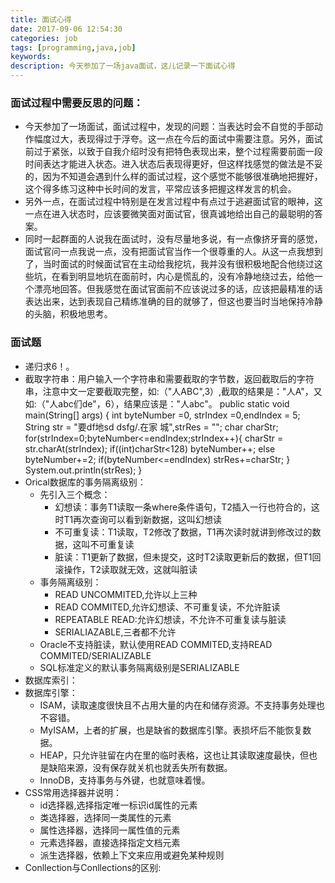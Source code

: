 ```yaml
---
title: 面试心得
date: 2017-09-06 12:54:30
categories: job
tags: [programming,java,job]
keywords: 
description: 今天参加了一场java面试，这儿记录一下面试心得
---
```

### 面试过程中需要反思的问题： ###

- 今天参加了一场面试，面试过程中，发现的问题：当表达时会不自觉的手部动作幅度过大，表现得过于浮夸。这一点在今后的面试中需要注意。另外，面试前过于紧张，以致于自我介绍时没有把特色表现出来，整个过程需要前面一段时间表达才能进入状态。进入状态后表现得更好，但这样找感觉的做法是不妥的，因为不知道会遇到什么样的面试过程，这个感觉不能够很准确地把握好，这个得多练习这种中长时间的发言，平常应该多把握这样发言的机会。
- 另外一点，在面试过程中特别是在发言过程中有点过于逃避面试官的眼神，这一点在进入状态时，应该要微笑面对面试官，很真诚地给出自己的最聪明的答案。
- 同时一起群面的人说我在面试时，没有尽量地多说，有一点像挤牙膏的感觉，面试官问一点我说一点，没有把面试官当作一个很尊重的人。从这一点我想到了，当时面试的时候面试官在主动给我挖坑，我并没有很积极地配合他绕过这些坑，在看到明显地坑在面前时，内心是慌乱的，没有冷静地绕过去，给他一个漂亮地回答。但我感觉在面试官面前不应该说过多的话，应该把最精准的话表达出来，达到表现自己精练准确的目的就够了，但这也要当时当地保持冷静的头脑，积极地思考。

### 面试题 ###
- 递归求6！。	
- 截取字符串：用户输入一个字符串和需要截取的字节数，返回截取后的字符串，注意中文一定要截取完整，如:（"人ABC",3）,截取的结果是："人A"，又如:（"人abc们de"，6），结果应该是："人abc"。
			public static void main(String[] args) {
				int byteNumber =0, strIndex =0,endIndex = 5;
				String str = "要df地sd dsfg/.在家 城",strRes = "";
				char charStr;
				for(strIndex=0;byteNumber<=endIndex;strIndex++){
					charStr = str.charAt(strIndex);
					if((int)charStr<128)
						byteNumber++;
					else
						byteNumber+=2;
					if(byteNumber<=endIndex)
						strRes+=charStr;
				}
				System.out.println(strRes);
			}
- Orical数据库的事务隔离级别：
	- 先引入三个概念：
		- 幻想读：事务T1读取一条where条件语句，T2插入一行也符合的，这时T1再次查询可以看到新数据，这叫幻想读
		- 不可重复读：T1读取，T2修改了数据，T1再次读时就讲到修改过的数据，这叫不可重复读
		- 脏读：T1更新了数据，但未提交，这时T2读取更新后的数据，但T1回滚操作，T2读取就无效，这就叫脏读
	- 事务隔离级别：
		- READ UNCOMMITED,允许以上三种
		- READ COMMITED,允许幻想读、不可重复读，不允许脏读
		- REPEATABLE READ:允许幻想读，不允许不可重复读与脏读
		- SERIALIAZABLE,三者都不允许
	- Oracle不支持脏读，默认使用READ COMMITED,支持READ COMMITED/SERIALIZABLE
	- SQL标准定义的默认事务隔离级别是SERIALIZABLE
- 数据库索引：
- 数据库引擎：
	- ISAM，读取速度很快且不占用大量的内在和储存资源。不支持事务处理也不容错。
	- MyISAM，上者的扩展，也是缺省的数据库引擎。表损坏后不能恢复数据。
	- HEAP，只允许驻留在内在里的临时表格，这也让其读取速度最快，但也是缺陷来源，没有保存就关机也就丢失所有数据。
	- InnoDB，支持事务与外键，也就意味着慢。
- CSS常用选择器并说明：
	- id选择器,选择指定唯一标识id属性的元素
	- 类选择器，选择同一类属性的元素
	- 属性选择器，选择同一属性值的元素
	- 元素选择器，直接选择指定文档元素
	- 派生选择器，依赖上下文来应用或避免某种规则
- Conllection与Conllections的区别: